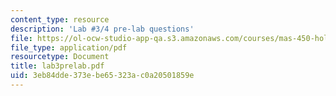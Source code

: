 ```yaml
---
content_type: resource
description: 'Lab #3/4 pre-lab questions'
file: https://ol-ocw-studio-app-qa.s3.amazonaws.com/courses/mas-450-holographic-imaging-spring-2003/3eb84dde373ebe65323ac0a20501859e_lab3prelab.pdf
file_type: application/pdf
resourcetype: Document
title: lab3prelab.pdf
uid: 3eb84dde-373e-be65-323a-c0a20501859e
---
```

